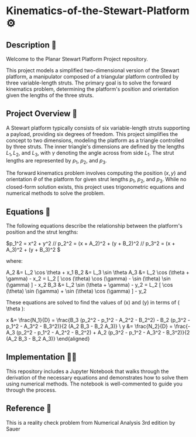 # Kinematics-of-the-Stewart-Platform ⚙️

## Description 👀
Welcome to the Planar Stewart Platform Project repository. 

This project models a simplified two-dimensional version of the Stewart platform, a manipulator composed of a triangular platform controlled by three variable-length struts. The primary goal is to solve the forward kinematics problem, determining the platform's position and orientation given the lengths of the three struts.

## Project Overview 🙌
A Stewart platform typically consists of six variable-length struts supporting a payload, providing six degrees of freedom. This project simplifies the concept to two dimensions, modeling the platform as a triangle controlled by three struts. The inner triangle's dimensions are defined by the lengths $L_1, L_2,$ and $L_3,$ with $\gamma$ denoting the angle across from side $L_1$. The strut lengths are represented by $p_1$, $p_2$, and $p_3$.

The forward kinematics problem involves computing the position $(x, y)$ and orientation $\theta$ of the platform for given strut lengths $p_1$, $p_2$, and $p_3$. While no closed-form solution exists, this project uses trigonometric equations and numerical methods to solve the problem.

## Equations 🧮
The following equations describe the relationship between the platform's position and the strut lengths:

$p_1^2 = x^2 + y^2 //
p_2^2 = (x + A_2)^2 + (y + B_2)^2 //
p_3^2 = (x + A_3)^2 + (y + B_3)^2 $

where:

A_2 &= L_2 \cos \theta + x_1 
B_2 &= L_3 \sin \theta 
A_3 &= L_2 \cos (\theta + \gamma) - x_2 = L_2 [ \cos (\theta) \cos (\gamma) - \sin (\theta) \sin (\gamma) ] - x_2
B_3 &= L_2 \sin (\theta + \gamma) - y_2 = L_2 [ \cos (\theta) \sin (\gamma) + \sin (\theta) \cos (\gamma) ] - y_2


These equations are solved to find the values of \(x\) and \(y\) in terms of \( \theta \):

x &= \frac{N_1}{D} = \frac{B_3 (p_2^2 - p_1^2 - A_2^2 - B_2^2) - B_2 (p_3^2 - p_1^2 - A_3^2 - B_3^2)}{2 (A_2 B_3 - B_2 A_3)} \\
y &= \frac{N_2}{D} = \frac{-A_3 (p_2^2 - p_1^2 - A_2^2 - B_2^2) + A_2 (p_3^2 - p_1^2 - A_3^2 - B_3^2)}{2 (A_2 B_3 - B_2 A_3)}
\end{aligned}


## Implementation 👩‍💻
This repository includes a Jupyter Notebook that walks through the derivation of the necessary equations and demonstrates how to solve them using numerical methods. The notebook is well-commented to guide you through the process.

## Reference 📘
This is a reality check problem from Numerical Analysis 3rd edition by Sauer
